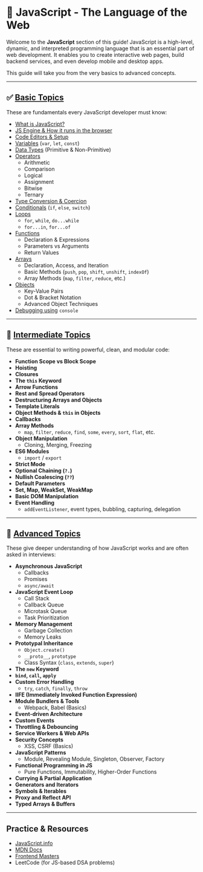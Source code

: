 # 📘 JavaScript - The Language of the Web

Welcome to the **JavaScript** section of this guide! JavaScript is a high-level, dynamic, and interpreted programming language that is an essential part of web development. It enables you to create interactive web pages, build backend services, and even develop mobile and desktop apps.

This guide will take you from the very basics to advanced concepts.

---

## ✅ [**Basic Topics**](./Basic.md#-basic-topics)

These are fundamentals every JavaScript developer must know:

- [What is JavaScript?](./Basic.md#what-is-javascript)
- [JS Engine & How it runs in the browser](./Basic.md#javascript-engine--how-it-runs-in-the-browser)
- [Code Editors & Setup](./Basic.md#code-editors--setup)
- [Variables](./Basic.md#variables) (`var`, `let`, `const`)
- [Data Types](./Basic.md#data-types) (Primitive & Non-Primitive)
- [Operators](./Basic.md#operators)
  - Arithmetic
  - Comparison
  - Logical
  - Assignment
  - Bitwise
  - Ternary
- [Type Conversion & Coercion](./Basic.md#type-conversion--coercion)
- [Conditionals](./Basic.md#conditionals) (`if`, `else`, `switch`)
- [Loops](./Basic.md#loops)
  - `for`, `while`, `do...while`
  - `for...in`, `for...of`
- [Functions](./Basic.md#functions)
  - Declaration & Expressions
  - Parameters vs Arguments
  - Return Values
- [Arrays](./Basic.md#arrays)
  - Declaration, Access, and Iteration
  - Basic Methods (`push`, `pop`, `shift`, `unshift`, `indexOf`)
  - Array Methods (`map`, `filter`, `reduce`, etc.)
- [Objects](./Basic.md#objects)
  - Key-Value Pairs
  - Dot & Bracket Notation
  - Advanced Object Techniques
- [Debugging using](./Basic.md#debugging-using-console) `console`

---

## 🚀 [**Intermediate Topics**](./Intermediate.md)

These are essential to writing powerful, clean, and modular code:

- **Function Scope vs Block Scope**
- **Hoisting**
- **Closures**
- **The `this` Keyword**
- **Arrow Functions**
- **Rest and Spread Operators**
- **Destructuring Arrays and Objects**
- **Template Literals**
- **Object Methods & `this` in Objects**
- **Callbacks**
- **Array Methods**
  - `map`, `filter`, `reduce`, `find`, `some`, `every`, `sort`, `flat`, etc.
- **Object Manipulation**
  - Cloning, Merging, Freezing
- **ES6 Modules**
  - `import` / `export`
- **Strict Mode**
- **Optional Chaining (`?.`)**
- **Nullish Coalescing (`??`)**
- **Default Parameters**
- **Set, Map, WeakSet, WeakMap**
- **Basic DOM Manipulation**
- **Event Handling**
  - `addEventListener`, event types, bubbling, capturing, delegation

---

## 🧠 [**Advanced Topics**](./Advanced.md)

These give deeper understanding of how JavaScript works and are often asked in interviews:

- **Asynchronous JavaScript**
  - Callbacks
  - Promises
  - `async/await`
- **JavaScript Event Loop**
  - Call Stack
  - Callback Queue
  - Microtask Queue
  - Task Prioritization
- **Memory Management**
  - Garbage Collection
  - Memory Leaks
- **Prototypal Inheritance**
  - `Object.create()`
  - `__proto__`, `prototype`
  - Class Syntax (`class`, `extends`, `super`)
- **The `new` Keyword**
- **`bind`, `call`, `apply`**
- **Custom Error Handling**
  - `try`, `catch`, `finally`, `throw`
- **IIFE (Immediately Invoked Function Expression)**
- **Module Bundlers & Tools**
  - Webpack, Babel (Basics)
- **Event-driven Architecture**
- **Custom Events**
- **Throttling & Debouncing**
- **Service Workers & Web APIs**
- **Security Concepts**
  - XSS, CSRF (Basics)
- **JavaScript Patterns**
  - Module, Revealing Module, Singleton, Observer, Factory
- **Functional Programming in JS**
  - Pure Functions, Immutability, Higher-Order Functions
- **Currying & Partial Application**
- **Generators and Iterators**
- **Symbols & Iterables**
- **Proxy and Reflect API**
- **Typed Arrays & Buffers**

---

## Practice & Resources

- [JavaScript.info](https://javascript.info)
- [MDN Docs](https://developer.mozilla.org/en-US/docs/Web/JavaScript)
- [Frontend Masters](https://frontendmasters.com)
- LeetCode (for JS-based DSA problems)


